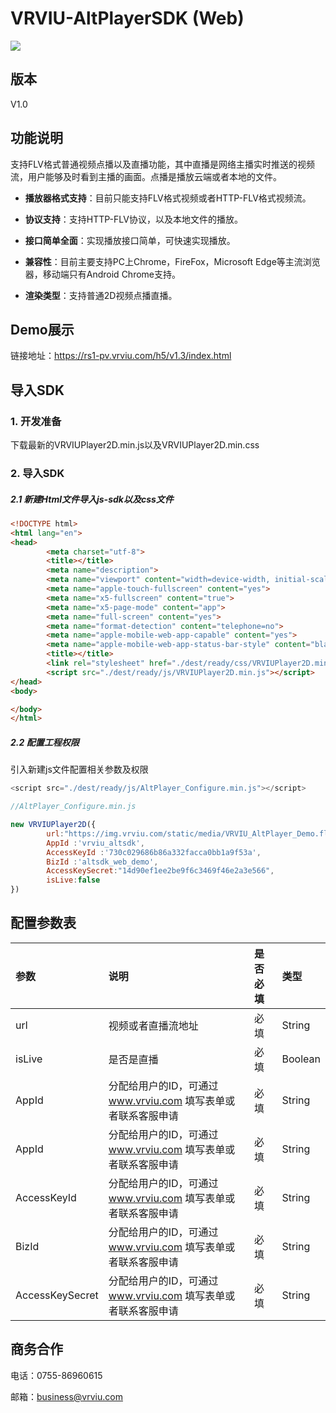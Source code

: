 # VRVIU-AltPlayerSDK (Web)

[![](https://img.shields.io/badge/Powered%20by-vrviu.com-brightgreen.svg)](https://vrviu.com)

## 版本
V1.0

## 功能说明
支持FLV格式普通视频点播以及直播功能，其中直播是网络主播实时推送的视频流，用户能够及时看到主播的画面。点播是播放云端或者本地的文件。

* **播放器格式支持**：目前只能支持FLV格式视频或者HTTP-FLV格式视频流。

* **协议支持**：支持HTTP-FLV协议，以及本地文件的播放。

* **接口简单全面**：实现播放接口简单，可快速实现播放。

* **兼容性**：目前主要支持PC上Chrome，FireFox，Microsoft Edge等主流浏览器，移动端只有Android Chrome支持。

* **渲染类型**：支持普通2D视频点播直播。



## Demo展示
链接地址：https://rs1-pv.vrviu.com/h5/v1.3/index.html 


## 导入SDK
### 1. 开发准备
下载最新的VRVIUPlayer2D.min.js以及VRVIUPlayer2D.min.css

### 2. 导入SDK
##### 2.1 新建Html文件导入js-sdk以及css文件
```html
<!DOCTYPE html>
<html lang="en">
<head>
        <meta charset="utf-8">
        <title></title>
        <meta name="description">
        <meta name="viewport" content="width=device-width, initial-scale=1.0, maximum-scale=1.0, user-scalable=no">
        <meta name="apple-touch-fullscreen" content="yes">
        <meta name="x5-fullscreen" content="true">
        <meta name="x5-page-mode" content="app">  
        <meta name="full-screen" content="yes">
        <meta name="format-detection" content="telephone=no">
        <meta name="apple-mobile-web-app-capable" content="yes">
        <meta name="apple-mobile-web-app-status-bar-style" content="black-translucent" />
        <title></title>
        <link rel="stylesheet" href="./dest/ready/css/VRVIUPlayer2D.min.css">
        <script src="./dest/ready/js/VRVIUPlayer2D.min.js"></script>
</head>
<body>

</body>
</html>
```

##### 2.2 配置工程权限
引入新建js文件配置相关参数及权限

```javascript
<script src="./dest/ready/js/AltPlayer_Configure.min.js"></script>

//AltPlayer_Configure.min.js

new VRVIUPlayer2D({
        url:"https://img.vrviu.com/static/media/VRVIU_AltPlayer_Demo.flv",
        AppId :'vrviu_altsdk',
        AccessKeyId :'730c029686b86a332facca0bb1a9f53a',
        BizId :'altsdk_web_demo',
        AccessKeySecret:"14d90ef1ee2be9f6c3469f46e2a3e566",
        isLive:false
})
```




## 配置参数表
 |参数|说明|是否必填|类型|
 |:---|:---|:---|:---|
 |url|视频或者直播流地址|必填|String|
 |isLive|是否是直播|必填|Boolean|
 |AppId|分配给用户的ID，可通过 www.vrviu.com 填写表单或者联系客服申请|必填|String|
 |AppId|分配给用户的ID，可通过 www.vrviu.com 填写表单或者联系客服申请|必填|String|
 |AccessKeyId|分配给用户的ID，可通过 www.vrviu.com 填写表单或者联系客服申请|必填|String|
 |BizId|分配给用户的ID，可通过 www.vrviu.com 填写表单或者联系客服申请|必填|String|
 |AccessKeySecret|分配给用户的ID，可通过 www.vrviu.com 填写表单或者联系客服申请|必填|String

## 商务合作
电话：0755-86960615

邮箱：business@vrviu.com
